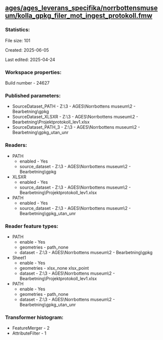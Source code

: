 ﻿## [ages/ages_leverans_specifika/norrbottensmuseum/kolla_gpkg_filer_mot_ingest_protokoll.fmw](https://github.com/kicki58/kix_working_dir/blob/master/ages/ages_leverans_specifika/norrbottensmuseum/kolla_gpkg_filer_mot_ingest_protokoll.fmw)

### Statistics:
File size: 101

Created: 2025-06-05

Last edited: 2025-04-24


### Workspace properties:
Build number    - 24627

### Published parameters:
*  SourceDataset_PATH    -   Z:\3 - AGES\Norrbottens museum\2 - Bearbetning\gpkg
*  SourceDataset_XLSXR    -   Z:\3 - AGES\Norrbottens museum\2 - Bearbetning\Projektprotokoll_lev1.xlsx
*  SourceDataset_PATH_3    -   Z:\3 - AGES\Norrbottens museum\2 - Bearbetning\gpkg_utan_unr

### Readers:
*  PATH
    * enabled    -  Yes
    * source_dataset    -   Z:\3 - AGES\Norrbottens museum\2 - Bearbetning\gpkg
*  XLSXR
    * enabled    -  Yes
    * source_dataset    -   Z:\3 - AGES\Norrbottens museum\2 - Bearbetning\Projektprotokoll_lev1.xlsx
*  PATH
    * enabled    -  Yes
    * source_dataset    -   Z:\3 - AGES\Norrbottens museum\2 - Bearbetning\gpkg_utan_unr

### Reader feature types:
*  PATH
    * enable - Yes
    * geometries - path_none
    * dataset - Z:\3 - AGES\Norrbottens museum\2 - Bearbetning\gpkg
*  Sheet1
    * enable - Yes
    * geometries - xlsx_none xlsx_point
    * dataset - Z:\3 - AGES\Norrbottens museum\2 - Bearbetning\Projektprotokoll_lev1.xlsx
*  PATH
    * enable - Yes
    * geometries - path_none
    * dataset - Z:\3 - AGES\Norrbottens museum\2 - Bearbetning\gpkg_utan_unr




### Transformer histogram:
*  FeatureMerger    -   2
*  AttributeFilter    -   1

